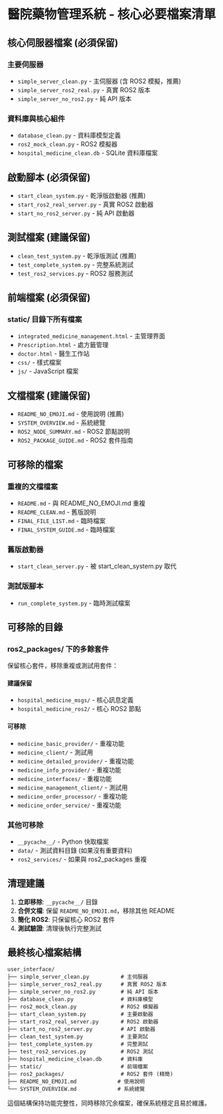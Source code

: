 # 醫院藥物管理系統 - 核心必要檔案清單

## 核心伺服器檔案 (必須保留)

### 主要伺服器
- `simple_server_clean.py` - 主伺服器 (含 ROS2 模擬，推薦)
- `simple_server_ros2_real.py` - 真實 ROS2 版本
- `simple_server_no_ros2.py` - 純 API 版本

### 資料庫與核心組件
- `database_clean.py` - 資料庫模型定義
- `ros2_mock_clean.py` - ROS2 模擬器
- `hospital_medicine_clean.db` - SQLite 資料庫檔案

## 啟動腳本 (必須保留)

- `start_clean_system.py` - 乾淨版啟動器 (推薦)
- `start_ros2_real_server.py` - 真實 ROS2 啟動器
- `start_no_ros2_server.py` - 純 API 啟動器

## 測試檔案 (建議保留)

- `clean_test_system.py` - 乾淨版測試 (推薦)
- `test_complete_system.py` - 完整系統測試
- `test_ros2_services.py` - ROS2 服務測試

## 前端檔案 (必須保留)

### static/ 目錄下所有檔案
- `integrated_medicine_management.html` - 主管理界面
- `Prescription.html` - 處方籤管理
- `doctor.html` - 醫生工作站
- `css/` - 樣式檔案
- `js/` - JavaScript 檔案

## 文檔檔案 (建議保留)

- `README_NO_EMOJI.md` - 使用說明 (推薦)
- `SYSTEM_OVERVIEW.md` - 系統總覽
- `ROS2_NODE_SUMMARY.md` - ROS2 節點說明
- `ROS2_PACKAGE_GUIDE.md` - ROS2 套件指南

## 可移除的檔案

### 重複的文檔檔案
- `README.md` - 與 README_NO_EMOJI.md 重複
- `README_CLEAN.md` - 舊版說明
- `FINAL_FILE_LIST.md` - 臨時檔案
- `FINAL_SYSTEM_GUIDE.md` - 臨時檔案

### 舊版啟動器
- `start_clean_server.py` - 被 start_clean_system.py 取代

### 測試版腳本
- `run_complete_system.py` - 臨時測試檔案

## 可移除的目錄

### ros2_packages/ 下的多餘套件
保留核心套件，移除重複或測試用套件：

#### 建議保留
- `hospital_medicine_msgs/` - 核心訊息定義
- `hospital_medicine_ros2/` - 核心 ROS2 節點

#### 可移除
- `medicine_basic_provider/` - 重複功能
- `medicine_client/` - 測試用
- `medicine_detailed_provider/` - 重複功能
- `medicine_info_provider/` - 重複功能
- `medicine_interfaces/` - 重複功能
- `medicine_management_client/` - 測試用
- `medicine_order_processor/` - 重複功能
- `medicine_order_service/` - 重複功能

### 其他可移除
- `__pycache__/` - Python 快取檔案
- `data/` - 測試資料目錄 (如果沒有重要資料)
- `ros2_services/` - 如果與 ros2_packages 重複

## 清理建議

1. **立即移除**: `__pycache__/` 目錄
2. **合併文檔**: 保留 `README_NO_EMOJI.md`，移除其他 README
3. **簡化 ROS2**: 只保留核心 ROS2 套件
4. **測試驗證**: 清理後執行完整測試

## 最終核心檔案結構

```
user_interface/
├── simple_server_clean.py          # 主伺服器
├── simple_server_ros2_real.py      # 真實 ROS2 版本
├── simple_server_no_ros2.py        # 純 API 版本
├── database_clean.py               # 資料庫模型
├── ros2_mock_clean.py              # ROS2 模擬器
├── start_clean_system.py           # 主要啟動器
├── start_ros2_real_server.py       # ROS2 啟動器
├── start_no_ros2_server.py         # API 啟動器
├── clean_test_system.py            # 主要測試
├── test_complete_system.py         # 完整測試
├── test_ros2_services.py           # ROS2 測試
├── hospital_medicine_clean.db      # 資料庫
├── static/                         # 前端檔案
├── ros2_packages/                  # ROS2 套件 (精簡)
├── README_NO_EMOJI.md             # 使用說明
└── SYSTEM_OVERVIEW.md             # 系統總覽
```

這個結構保持功能完整性，同時移除冗余檔案，確保系統穩定且易於維護。